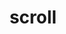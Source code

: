 ---
layout: objects
title: scroll
emoji: scroll
permalink: 📜.html
image: assets/img/3moji/scroll.png
---